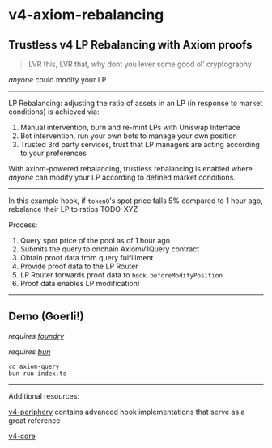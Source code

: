 # v4-axiom-rebalancing
## **Trustless v4 LP Rebalancing with Axiom proofs**

> LVR this, LVR that, why dont you lever some good ol' cryptography

 *anyone* could modify your LP

---

LP Rebalancing: adjusting the ratio of assets in an LP (in response to market conditions) is achieved via:

1. Manual intervention, burn and re-mint LPs with Uniswap Interface
2. Bot intervention, run your own bots to manage your own position
3. Trusted 3rd party services, trust that LP managers are acting according to your preferences

With axiom-powered rebalancing, trustless rebalancing is enabled where *anyone* can modify your LP according to defined market conditions.

---

In this example hook, if `token0`'s spot price falls 5% compared to 1 hour ago, rebalance their LP to ratios TODO-XYZ

Process:
1. Query spot price of the pool as of 1 hour ago
2. Submits the query to onchain AxiomV1Query contract
3. Obtain proof data from query fulfillment
4. Provide proof data to the LP Router
5. LP Router forwards proof data to `hook.beforeModifyPosition`
6. Proof data enables LP modification!

---

## Demo (Goerli!)
*requires [foundry](https://book.getfoundry.sh)*

*requires [bun](bun.sh)*

```
cd axiom-query
bun run index.ts
```

---

Additional resources:

[v4-periphery](https://github.com/uniswap/v4-periphery) contains advanced hook implementations that serve as a great reference

[v4-core](https://github.com/uniswap/v4-core)

